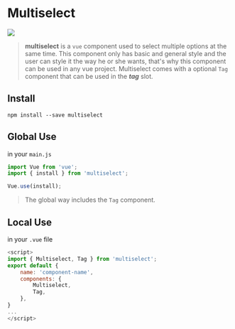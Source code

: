 # Multiselect
<img src="https://travis-ci.org/JoseJuan81/multiselect.svg?branch=dev">

> **multiselect** is a `vue` component used to select multiple options at the same time.
> This component only has basic and general style and the user can style it the way he or she wants, that's why this component can be used in any vue project.
> Multiselect comes with a optional `Tag` component that can be used in the ***tag*** slot.


## Install
```code
npm install --save multiselect
```
## Global Use
in your `main.js`
```js
import Vue from 'vue';
import { install } from 'multiselect';

Vue.use(install);
```
> The global way includes the `Tag` component.
## Local Use
in your `.vue` file
```js
<script>
import { Multiselect, Tag } from 'multiselect';
export default {
	name: 'component-name',
	components: {
		Multiselect,
		Tag,
	},
}
...
</script>
```